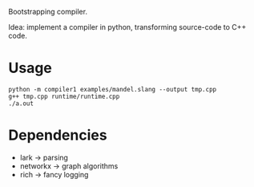 Bootstrapping compiler.

Idea: implement a compiler in python, transforming source-code to C++ code.

# Usage

    python -m compiler1 examples/mandel.slang --output tmp.cpp
    g++ tmp.cpp runtime/runtime.cpp
    ./a.out

# Dependencies

- lark -> parsing
- networkx -> graph algorithms
- rich -> fancy logging
